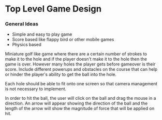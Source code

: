 # Top Level Game Design

### General Ideas

- Simple and easy to play game
- Score based like flappy bird or other mobile games
- Physics based

Miniature golf like game where there are a certain number of strokes to make it to the hole and if the player doesn't make it to the hole then the game
is over. However many holes the player gets before gameover is their score. Include different powerups and obstacles on the course that can help or hinder the player's ability to get the ball into the hole. 

Each hole should be able to fit onto one screen so that camera management is not necessary to implement.

In order to hit the ball, the user will click on the ball and drag the mouse in a direction. An arrow will appear showing the direction of the ball and the length of the arrow will show the magnitude of force that will be applied on hit.   
